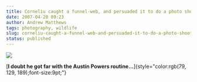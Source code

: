 ```yaml
---
title: Corneliu caught a funnel-web, and persuaded it to do a photo shoot
date: 2007-04-20 09:23
author: Andrew Matthews
tags: photography, wildlife
slug: corneliu-caught-a-funnel-web-and-persuaded-it-to-do-a-photo-shoot
status: published
---
```


[![](http://www.acorns.com.au/Attachment.ashx?id=WindowsLiveWriter/Icaughtalivefunnelweb_12CEB/funnelweb_thumb2.jpg)](http://www.acorns.com.au/2007/4/19/I+caught+a+live+funnel+web+.aspx)

[**I doubt he got far with the Austin Powers routine...**]{style="color:rgb(79, 129, 189);font-size:9pt;"}
